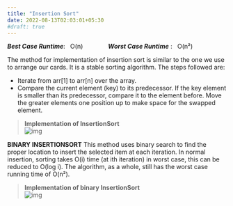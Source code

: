 ```yaml
---
title: "Insertion Sort"
date: 2022-08-13T02:03:01+05:30
#draft: true
---
```

***Best Case Runtime***: &nbsp; O(n) &emsp; &emsp; &emsp; ***Worst Case Runtime*** : &nbsp; O(n²)

The method for implementation of insertion sort is similar to the one we use to arrange our cards. It is a stable sorting algorithm. The steps followed are:  
* Iterate from arr[1] to arr[n] over the array.
* Compare the current element (key) to its predecessor.
If the key element is smaller than its predecessor, compare it to the element before. Move the greater elements one position up to make space for the swapped element.
>**Implementation of InsertionSort**  
![img](/Pictures/insertionsort.png "Implemetation of InsertionSort")  

**BINARY INSERTIONSORT**
This method uses binary search to find the proper location to insert the selected item at each iteration. In normal insertion, sorting takes O(i) time (at ith iteration) in worst case, this can be reduced to O(log i). The algorithm, as a whole, still has the worst case running time of O(n²).
>**Implementation of binary InsertionSort**  
![img](/Pictures/binaryinsertionsort.png "Implementation of Binary InsertionSort")
